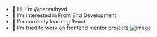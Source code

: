 - 👋 Hi, I’m @parvathyvd
- 👀 I’m interested in Front End Development
- 🌱 I’m currently learning React
- 💞️ I’m tried to work on frontend mentor projects
![image](https://user-images.githubusercontent.com/25538870/195766914-476d4118-1c2e-4aef-9e7f-13d91021fe3c.png)

<!---
parvathyvd/parvathyvd is a ✨ special ✨ repository because its `README.md` (this file) appears on your GitHub profile.
You can click the Preview link to take a look at your changes.
--->
